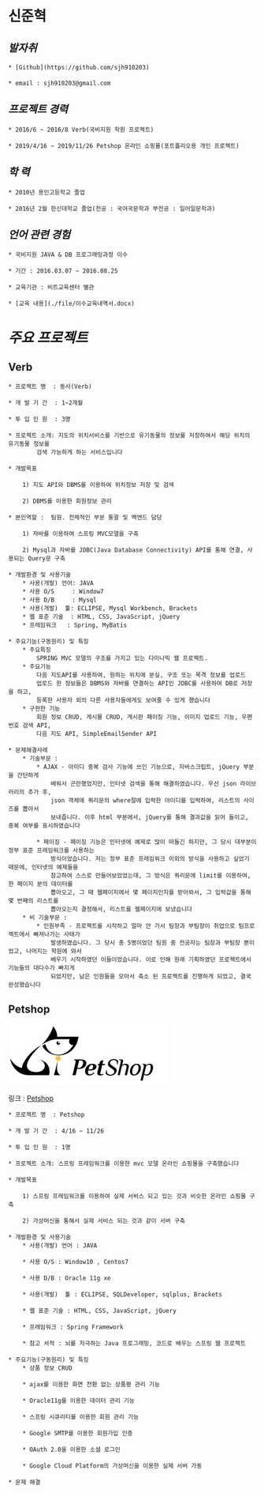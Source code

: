 # 신준혁

## *발자취*
  
	* [Github](https://github.com/sjh910203)
  
	* email : sjh910203@gmail.com

## *프로젝트 경력*
  
	* 2016/6 ~ 2016/8 Verb(국비지원 학원 프로젝트)
  
	* 2019/4/16 ~ 2019/11/26 Petshop 온라인 쇼핑몰(포트폴리오용 개인 프로젝트)
  
## *학 력*
  	
	* 2010년 용인고등학교 졸업
	
	* 2016년 2월 한신대학교 졸업(전공 : 국어국문학과 부전공 : 일어일문학과)
  
## *언어 관련 경험*

	* 국비지원 JAVA & DB 프로그래밍과정 이수

  	* 기간 : 2016.03.07 ~ 2016.08.25 
	
	* 교육기관 : 비트교육센터 별관
	
	* [교육 내용](./file/이수교육내역서.docx)
	
	
# *주요 프로젝트*

## Verb

	* 프로젝트 명  : 동사(Verb)

	* 개 발 기 간  : 1~2개월

	* 투 입 인 원  : 3명

	* 프로젝트 소개: 지도의 위치서비스를 기반으로 유기동물의 정보를 저장하여서 해당 위치의 유기동물 정보를 
			검색 가능하게 하는 서비스입니다

	* 개발목표 

		1) 지도 API와 DBMS를 이용하여 위치정보 저장 및 검색
	
		2) DBMS를 이용한 회원정보 관리
	
	* 본인역할 :  팀원. 전체적인 부분 통괄 및 백엔드 담당
	
		1) 자바를 이용하여 스프링 MVC모델을 구축
	
		2) Mysql과 자바를 JDBC(Java Database Connectivity) API를 통해 연결, 사용되는 Query문 구축
	
	* 개발환경 및 사용기술
		* 사용(개발) 언어: JAVA
		* 사용 O/S     : Window7
		* 사용 D/B     : Mysql
		* 사용(개발)  툴: ECLIPSE, Mysql Workbench, Brackets
		* 웹 표준 기술  : HTML, CSS, JavaScript, jQuery
		* 프레임워크   : Spring, MyBatis

	* 주요기능(구동원리) 및 특징
		* 주요특징 
			SPRING MVC 모델의 구조를 가지고 있는 다이나믹 웹 프로젝트.
		* 주요기능
			다음 지도API를 사용하여, 원하는 위치에 분실, 구조 또는 목격 정보를 업로드
			업로드 한 정보들은 DBMS와 자바를 연결하는 API인 JDBC를 사용하여 DB로 저장을 하고, 
			등록한 사용자 외의 다른 사용자들에게도 보여줄 수 있게 했습니다
		* 구현한 기능 
			회원 정보 CRUD, 게시물 CRUD, 게시판 페이징 기능, 이미지 업로드 기능, 우편번호 검색 API,  
			다음 지도 API, SimpleEmailSender API

	* 문제해결사례
		* 기술부문 :
			* AJAX - 아이디 중복 검사 기능에 쓰인 기능으로, 자바스크립트, jQuery 부분을 간단하게  
				배워서 곤란했었지만, 인터넷 검색을 통해 해결하였습니다. 우선 json 라이브러리의 추가 후,  
				json 객체에 쿼리문의 where절에 입력한 아이디를 입력하여, 리스트의 사이즈를 뽑아서 
				보내줍니다. 이후 html 부분에서, jQuery를 통해 결과값을 읽어 들이고, 중복 여부를 표시하였습니다
				
			* 페이징 - 페이징 기능은 인터넷에 예제로 많이 떠돌긴 하지만, 그 당시 대부분이 정부 표준 프레임워크를 사용하는 
				방식이었습니다. 저는 정부 표준 프레임워크 이외의 방식을 사용하고 싶었기 때문에, 인터넷의 예제들을 
				참고하여 스스로 만들어보았었는데, 그 방식은 쿼리문에 limit를 이용하여, 한 페이지 분의 데이터를 
				뽑아오고, 그 때 웹페이지에서 몇 페이지인지를 받아와서, 그 입력값을 통해 몇 번째의 리스트를 
				뽑아오는지 결정해서, 리스트를 웹페이지에 보냈습니다
		* 비 기술부문 :
			* 인원부족 - 프로젝트를 시작하고 얼마 안 가서 팀장과 부팀장이 취업으로 팀프로젝트에서 빠져나가는 사태가 
				발생하였습니다. 그 당시 총 5명이었던 팀원 중 전공자는 팀장과 부팀장 뿐이었고, 나머지는 학원에 와서 
				배우기 시작하였던 이들이었습니다. 이로 인해 원래 기획하였던 프로젝트에서 기능들의 대다수가 빠지게 
				되었지만, 남은 인원들을 모아서 축소 된 프로젝트를 진행하게 되었고, 결국 완성했습니다
				
## Petshop

![petshoplogo2](./file/petshoplogo2.jpg)

링크 : [Petshop](http://www.petshopsjh910203.site)

	* 프로젝트 명  : Petshop

	* 개 발 기 간  : 4/16 ~ 11/26

	* 투 입 인 원  : 1명

	* 프로젝트 소개: 스프링 프레임워크를 이용한 mvc 모델 온라인 쇼핑몰을 구축했습니다
	
	* 개발목표 

		1) 스프링 프레임워크를 이용하여 실제 서비스 되고 있는 것과 비슷한 온라인 쇼핑몰 구축
	
		2) 가상머신을 통해서 실제 서비스 되는 것과 같이 서버 구축
	
	* 개발환경 및 사용기술
		* 사용(개발) 언어 : JAVA

		* 사용 O/S : Window10 , Centos7

		* 사용 D/B : Oracle 11g xe

		* 사용(개발)  툴 : ECLIPSE, SQLDeveloper, sqlplus, Brackets

		* 웹 표준 기술 : HTML, CSS, JavaScript, jQuery

		* 프레임워크 : Spring Framework

		* 참고 서적 : 뇌를 자극하는 Java 프로그래밍, 코드로 배우는 스프링 웹 프로젝트

	* 주요기능(구동원리) 및 특징
		* 상품 정보 CRUD
	
		* ajax를 이용한 화면 전환 없는 상품평 관리 기능

		* Oracle11g를 이용한 데이터 관리 기능

		* 스프링 시큐리티를 이용한 회원 관리 기능 

		* Google SMTP를 이용한 회원가입 인증 

		* OAuth 2.0을 이용한 소셜 로그인 

		* Google Cloud Platform의 가상머신을 이용한 실제 서버 가동
	
	* 문제 해결
